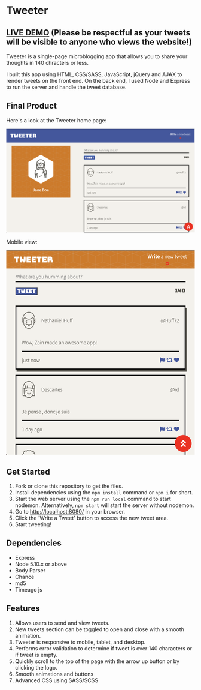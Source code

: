 # Tweeter

## <a href="https://tweeter-zaindewsi.herokuapp.com/" target="_blank">LIVE DEMO</a> (Please be respectful as your tweets will be visible to anyone who views the website!)

Tweeter is a single-page microblogging app that allows you to share your thoughts in 140 chracters or less.

I built this app using HTML, CSS/SASS, JavaScript, jQuery and AJAX to render tweets on the front end. On the back end, I used Node and Express to run the server and handle the tweet database. 

## Final Product

Here's a look at the Tweeter home page:

!["Home page on desktop"](https://github.com/zaindewsi/tweeter/blob/master/public/images/desktop-home.png)

Mobile view:

!["Home page on mobile](https://github.com/zaindewsi/tweeter/blob/master/public/images/mobile-home.png)

## Get Started

1. Fork or clone this repository to get the files.
2. Install dependencies using the `npm install` command or `npm i` for short.
3. Start the web server using the `npm run local` command to start nodemon. Alternatively, `npm start` will start the server without nodemon.
4. Go to <http://localhost:8080/> in your browser.
5. Click the 'Write a Tweet' button to access the new tweet area.
6. Start tweeting!

## Dependencies

- Express
- Node 5.10.x or above
- Body Parser
- Chance
- md5
- Timeago js

## Features

1. Allows users to send and view tweets.
2. New tweets section can be toggled to open and close with a smooth animation.
3. Tweeter is responsive to mobile, tablet, and desktop.
4. Performs error validation to determine if tweet is over 140 characters or if tweet is empty.
5. Quickly scroll to the top of the page with the arrow up button or by clicking the logo.
6. Smooth animations and buttons
7. Advanced CSS using SASS/SCSS
